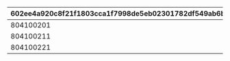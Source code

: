 |602ee4a920c8f21f1803cca1f7998de5eb02301782df549ab6b092bc2dbe9ca0|499331fd46f7ba18d7c05fcf9a061ddbe2bbf59f04f1d6760034d04a64eee730|30e27188a41c71c7b654c54497bda4330c3eeb9e9895f89f2d9824d9792c7dda|ca6778bff9e37d0427a791156fcdd14f4f4cbaec7bd71be5e30c02b7478e6ff0|
| --- | --- | --- | --- |
|804100201|1.5|0|0|
|804100211|1.5|0|0|
|804100221|1.5|0|0|
